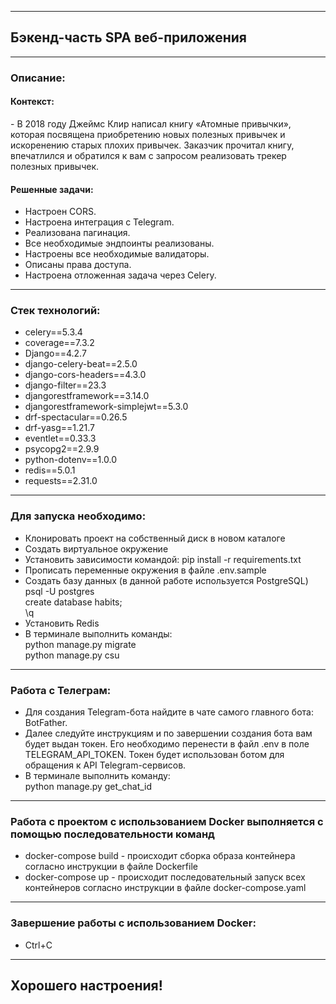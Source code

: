 
***

<h2>Бэкенд-часть SPA веб-приложения</h2>

***

<h3>Описание:</h3>

<h4>Контекст:</h4>
 - В 2018 году Джеймс Клир написал книгу «Атомные привычки», 
    которая посвящена приобретению новых полезных привычек и искоренению старых плохих привычек. 
    Заказчик прочитал книгу, впечатлился и обратился к вам с запросом реализовать трекер полезных привычек.

<h4>Решенные задачи:</h4>

 - Настроен CORS.  
 - Настроена интеграция с Telegram.  
 - Реализована пагинация.  
 - Все необходимые эндпоинты реализованы.  
 - Настроены все необходимые валидаторы.  
 - Описаны права доступа.  
 - Настроена отложенная задача через Celery.

***

<h3>Стек технологий:</h3>

 - celery==5.3.4
 - coverage==7.3.2
 - Django==4.2.7
 - django-celery-beat==2.5.0
 - django-cors-headers==4.3.0
 - django-filter==23.3
 - djangorestframework==3.14.0
 - djangorestframework-simplejwt==5.3.0
 - drf-spectacular==0.26.5
 - drf-yasg==1.21.7
 - eventlet==0.33.3
 - psycopg2==2.9.9
 - python-dotenv==1.0.0
 - redis==5.0.1
 - requests==2.31.0

***

<h3>Для запуска необходимо:</h3>

 - Клонировать проект на собственный диск в новом каталоге
 - Создать виртуальное окружение
 - Установить зависимости командой: pip install -r requirements.txt
 - Прописать переменные окружения в файле .env.sample
 - Создать базу данных (в данной работе используется PostgreSQL)
<br> psql -U postgres
<br> create database habits;
<br> \q
 - Установить Redis
 - В терминале выполнить команды:
<br> python manage.py migrate
<br> python manage.py csu

***

<h3>Работа с Телеграм:</h3>

 - Для создания Telegram-бота найдите в чате самого главного бота: BotFather.
 - Далее следуйте инструкциям и по завершении создания бота вам будет выдан токен. 
Его необходимо перенести в файл .env в поле TELEGRAM_API_TOKEN. 
Токен будет использован ботом для обращения к API Telegram-сервисов.
 - В терминале выполнить команду:
<br> python manage.py get_chat_id

***

<h3>Работа с проектом с использованием Docker выполняется с помощью последовательности команд</h3>

- docker-compose build - происходит сборка образа контейнера согласно инструкции в файле Dockerfile
- docker-compose up - происходит последовательный запуск всех контейнеров согласно инструкции в файле docker-compose.yaml

***

<h3>Завершение работы с использованием Docker:</h3>

 - Ctrl+C

***

<h2>Хорошего настроения!</h2>
